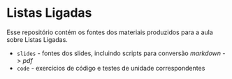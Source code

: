 # Listas Ligadas

Esse repositório contém os fontes dos materiais produzidos para a aula sobre Listas Ligadas.

- `slides` - fontes dos slides, incluindo scripts para conversão *markdown* -> *pdf*
- `code` - exercícios de código e testes de unidade correspondentes

